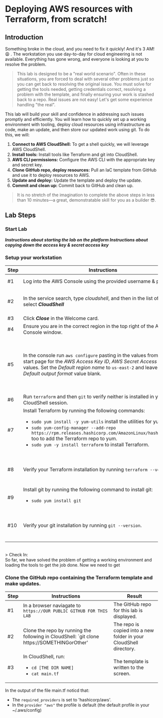 # Deploying AWS resources with Terraform, from scratch!

## Introduction
Something broke in the cloud, and you need to fix it quickly!  And it's 3 AM! :weary: .  The workstation you use day-to-day for cloud engineering is not available.  Everything has gone wrong, and everyone is looking at you to resolve the problem.  

>  This lab is designed to be a "real world scenario".  Often in these situations, you are forced to deal with several other problems just so you can get back to resolving the original issue.  You must solve for getting the tools needed, getting credentials correct, resolving a problem with the template, and finally ensuring your work is stashed back to a repo.  Real issues are not easy!  Let's get some experience handling "the real".

This lab will build your skill and confidence in addressing such issues promptly and efficiently.  You will learn how to quickly set up a working environment with tooling, deploy cloud resources using infrastructure as code, make an update, and then store our updated work using git.  To do this, we will:
1.  **Connect to AWS CloudShell:** To get a shell quickly, we will leverage AWS CloudShell.
1.  **Install tools:** Install tools like Terraform and git into CloudShell.
2.  **AWS CLI permissions:** Configure the AWS CLI with the appropriate key and secret key.
3.  **Clone GitHub repo, deploy resources:** Pull an IaC template from GitHub and use it to deploy resources to AWS.
4.  **Update and deploy:** Update the template and deploy the update.
5.  **Commit and clean up:** Commit back to GitHub and clean up.

> It is no stretch of the imagination to complete the above steps in less than 10 minutes—a great, demonstratable skill for you as a builder :sunglasses:.

## Lab Steps
### Start Lab
***Instructions about starting the lab on the platform*
*Instructions about copying down the access key & secret access key***


### Setup your workstation
| Step     | Instructions | Result | 
| -------- | -------- | -------- | 
| #1       | Log into the AWS Console using the provided username & password | Log into the console| 
| #2       | In the service search, type *cloudshell*, and then in the list of services, select ***CloudShell***| The CloudShell console opens. |
| #3       | Click ***Close*** in the Welcome card.| NA |
| #4       | Ensure you are in the correct region in the top right of the AWS Console window.| NA |
| #5       | In the console run `aws configure` pasting in the values from the lab start page for the *AWS Access Key ID*, *AWS Secret Access Key* values.  Set the *Default region name* to `us-east-2` and leave the *Default output format* value blank.  | Running `aws s3 ls` run and shows S3 buckets in the account (if any).  No errors for permissions. |
| #6      | Run `terraform` and then `git` to verify neither is installed in your CloudShell session. |
| #7     | Install Terraform by running the following commands: <ul><li>`sudo yum install -y yum-utils` install the utilities for yum.</li>  <li>`sudo yum-config-manager --add-repo https://rpm.releases.hashicorp.com/AmazonLinux/hashicorp.repo` too to add the Terraform repo to yum.</li><li>`sudo yum -y install terraform` to install Terraform.</li>|
| #8    | Verify your Terraform installation by running `terraform --version`.| The installed version of Terraform is displayed. |
| #9   | Install git by running the following command to install git:<ul><li>`sudo yum install git`</li></ul> | Git is installed |
| #10  | Verify your git installation by running `git --version`. | The installed version of git is displayed. |

<br/>
> Check In: <br/> So far, we have solved the problem of getting a working environment and loading the tools to get the job done.  Now we need to get  
   
### Clone the GitHub repo containing the Terraform template and make updates.
| Step    | Instructions    | Result|
| -------- | -------- | -------- |
| #1    | In a browser naviagate to `https://OUR PUBLIC GITHUB FOR THIS LAB` | The GitHub repo for this lab is displayed.|
| #2    | Clone the repo by running the following in CloudShell: `git clone https://SOMETHINGorOther' | The repo is copied into a new folder in your CloudShell directory. |
| #3    | In CloudShell, run: <ul><li>`cd [THE DIR NAME]`</li><li>`cat main.tf`</li></ul> | The template is written to the screen. |

In the output of the file main.tf noticd that:
- The `required_providers` is set to 'hashicorp/aws'.
- In the `provider "aws"` the profile is default (the default profile in your ~/.aws/config)
    
### 




